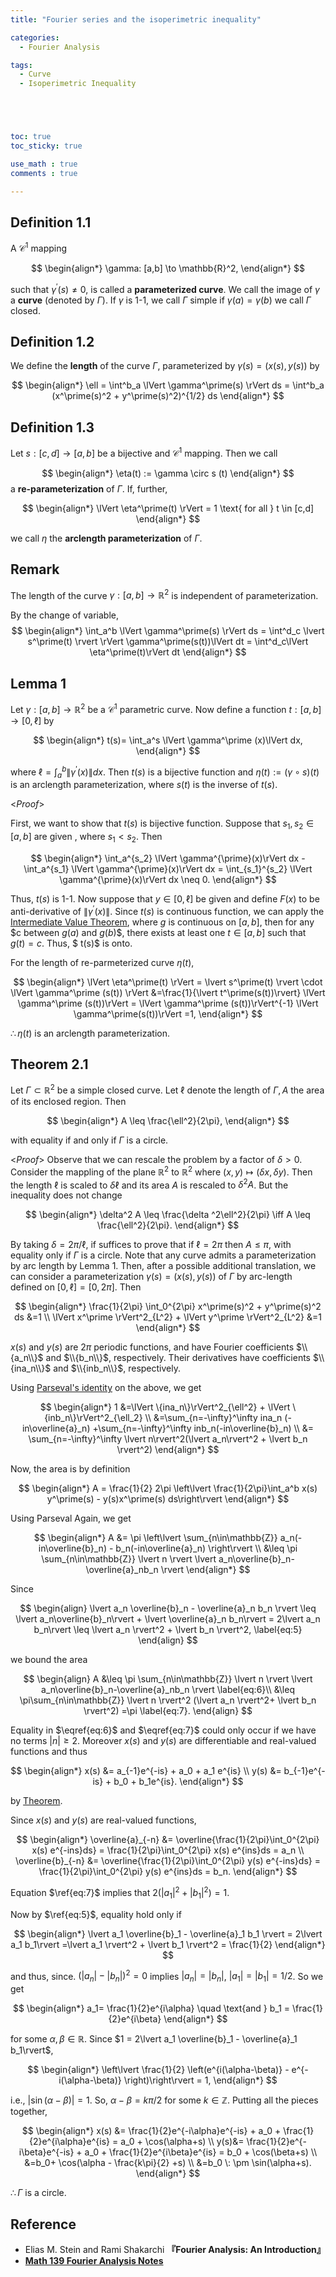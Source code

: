 ```yaml
---
title: "Fourier series and the isoperimetric inequality"

categories:
  - Fourier Analysis

tags:
  - Curve
  - Isoperimetric Inequality





toc: true
toc_sticky: true

use_math : true
comments : true

---
```


## Definition 1.1
A $\mathscr{C}^1$ mapping 

$$
\begin{align*}
\gamma: [a,b] \to \mathbb{R}^2,
\end{align*}
$$

such that $\gamma^\prime(s)\neq 0$, is called a **parameterized curve**. We call the image of $\gamma$ a **curve** (denoted by $\Gamma$). If $\gamma$ is 1-1, we call $\Gamma$ simple if $\gamma(a) = \gamma(b)$ we call $\Gamma$ closed.



## Definition 1.2 
We define the **length** of the curve $\Gamma$, parameterized by $\gamma(s)= (x(s), y(s))$ by

$$
\begin{align*}
\ell = \int^b_a \lVert \gamma^\prime(s) \rVert ds = \int^b_a (x^\prime(s)^2 + y^\prime(s)^2)^{1/2} ds
\end{align*}
$$



## Definition 1.3
Let $s: [c,d] \to [a,b]$ be a bijective and $\mathscr{C}^1$ mapping. Then we call 


$$
\begin{align*}
\eta(t) := \gamma \circ s (t)
\end{align*}
$$
a **re-parameterization** of $\Gamma$. If, further, 

$$
\begin{align*}
\lVert \eta^\prime(t) \rVert = 1 \text{ for all } t \in [c,d]
\end{align*}
$$

we call $\eta$ the **arclength parameterization** of $\Gamma$.


## Remark
The length of the curve $\gamma: [a,b]\to \mathbb{R}^2$ is independent of parameterization.

By the change of variable, 
$$
\begin{align*}
\int_a^b \lVert \gamma^\prime(s) \rVert ds = \int^d_c \lvert s^\prime(t) \rvert \rVert  \gamma^\prime(s(t))\lVert  dt =
\int^d_c\lVert \eta^\prime(t)\rVert dt
\end{align*}
$$


## Lemma 1
Let $\gamma: [a,b] \to \mathbb{R}^2$ be a $\mathscr{C}^1$ parametric curve. Now define a function $t: [a,b] \to [0,\ell]$ by 

$$
\begin{align*}
t(s)= \int_a^s \lVert \gamma^\prime (x)\lVert dx,
\end{align*}
$$

where $\ell = \int_a^b \lVert \gamma^\prime (x)\lVert dx$. Then $t(s)$ is a bijective function and $\eta(t) := (\gamma \circ s) (t)$ is an arclength parameterization, where $s(t)$ is the inverse of $t(s)$.

<*Proof*>

First, we want to show that $t(s)$ is bijective function. Suppose that $s_1, s_2 \in [a,b]$ are given , where $s_1 < s_2$. Then

$$
\begin{align*}
\int_a^{s_2} \lVert \gamma^{\prime}(x)\rVert dx - \int_a^{s_1} \lVert \gamma^{\prime}(x)\rVert dx = \int_{s_1}^{s_2} \lVert \gamma^{\prime}(x)\rVert dx \neq 0.
\end{align*}
$$ 

Thus, $t(s)$ is 1-1.  Now suppose that $y\in [0,\ell]$ be given and define $F(x)$ to be anti-derivative of $\lVert \gamma^{\prime}(x)\rVert$. Since $t(s)$ is continuous function, we can apply the [Intermediate Value Theorem](https://seanie12.github.io/blog/analysis/continous-function-2/#theorem-4211-intermediate-value-theorem), where $g$ is continuous on $[a,b]$, then for any $c between $g(a)$ and $g(b)$$, there exists at least one $t \in [a,b]$ such that $g(t)=c$.  Thus, $ t(s)$ is onto. 

For the length of re-parmeterized curve $\eta(t)$,

$$
\begin{align*}
\lVert \eta^\prime(t) \rVert = \lvert s^\prime(t) \rvert \cdot \lVert \gamma^\prime (s(t)) \rVert &=\frac{1}{\lvert t^\prime(s(t))\rvert} \lVert \gamma^\prime (s(t))\rVert = \lVert \gamma^\prime (s(t))\rVert^{-1} \lVert \gamma^\prime(s(t))\rVert =1,
\end{align*}
$$

$\therefore \eta(t)$ is an arclength parameterization.

$$\tag*{$\square$}$$

## Theorem 2.1
Let $\Gamma \subset \mathbb{R}^2$ be a simple closed curve. Let $\ell$ denote the length of $\Gamma, A$ the area of its enclosed region. Then


$$
\begin{align*}
A \leq \frac{\ell^2}{2\pi},
\end{align*}
$$

with equality if and only if $\Gamma$ is a circle. 

<*Proof*>
Observe that we can rescale the problem by a factor of $\delta>0$. Consider the mappling of the plane $\mathbb{R}^2$ to $\mathbb{R}^2$ where $(x,y)\mapsto (\delta x, \delta y).$ Then the length $\ell$ is scaled to $\delta \ell$ and its area $A$ is rescaled to $\delta^2 A$. But the inequality does not change

$$
\begin{align*}
\delta^2 A \leq \frac{\delta ^2\ell^2}{2\pi} \iff A \leq \frac{\ell^2}{2\pi}.
\end{align*}
$$

By taking $\delta = 2\pi / \ell$, if suffices to prove that if $\ell=2\pi$ then $A \leq \pi$, with equality only if $\Gamma$ is a circle. Note that any curve admits a parameterization by arc	length by Lemma 1. Then, after a possible additional translation,  we can consider a parameterization $\gamma(s)=(x(s), y(s))$ of $\Gamma$ by arc-length defined on $[0,\ell]=[0,2\pi]$. Then 

$$
\begin{align*}
\frac{1}{2\pi} \int_0^{2\pi} x^\prime(s)^2 + y^\prime(s)^2 ds &=1 \\
\lVert x^\prime \rVert^2_{L^2}  + \lVert y^\prime \rVert^2_{L^2} &=1
\end{align*}
$$

$x(s)$ and $y(s)$ are $2\pi$ periodic  functions, and have Fourier coefficients $\\{a_n\\}$ and $\\{b_n\\}$, respectively. Their derivatives have coefficients $\\{ina_n\\}$ and $\\{inb_n\\}$, respectively. 

Using [Parseval's identity](https://seanie12.github.io/blog/fourier%20analysis/L2-recovery/#corollary-12-parsevals-identity) on the above, we get 

$$
\begin{align*}
1 &=\lVert \{ina_n\}\rVert^2_{\ell^2} + \lVert \{inb_n\}\rVert^2_{\ell_2} \\
&=\sum_{n=-\infty}^\infty  ina_n (-in\overline{a}_n) +\sum_{n=-\infty}^\infty inb_n(-in\overline{b}_n) \\ &= \sum_{n=-\infty}^\infty \lvert n\rvert^2(\lvert a_n\rvert^2 + \lvert b_n \rvert^2) 
\end{align*}
$$ 


Now, the area is by definition

$$
\begin{align*}
A = \frac{1}{2} 2\pi \left\lvert \frac{1}{2\pi}\int_a^b x(s) y^\prime(s) - y(s)x^\prime(s) ds\right\rvert
\end{align*}
$$

Using Parseval Again,  we get

$$
\begin{align*}
A &= \pi \left\lvert \sum_{n\in\mathbb{Z}} a_n(-in\overline{b}_n) - b_n(-in\overline{a}_n) \right\rvert \\
&\leq \pi \sum_{n\in\mathbb{Z}} \lvert n \rvert \lvert a_n\overline{b}_n-\overline{a}_nb_n \rvert 
\end{align*}
$$

Since 

$$
\begin{align}
\lvert a_n \overline{b}_n - \overline{a}_n b_n \rvert  \leq \lvert a_n\overline{b}_n\rvert + \lvert \overline{a}_n b_n\rvert = 2\lvert a_n b_n\rvert \leq \lvert a_n \rvert^2 + \lvert b_n \rvert^2,
\label{eq:5}
\end{align}
$$

we bound the area 

$$
\begin{align}
A &\leq \pi \sum_{n\in\mathbb{Z}} \lvert n \rvert \lvert a_n\overline{b}_n-\overline{a}_nb_n \rvert  \label{eq:6}\\
&\leq \pi\sum_{n\in\mathbb{Z}} \lvert n \rvert^2 (\lvert a_n \rvert^2+ \lvert b_n \rvert^2) =\pi \label{eq:7}.
\end{align}
$$

Equality in $\eqref{eq:6}$ and $\eqref{eq:7}$ could only occur if we have no terms $\lvert n \rvert\geq 2$. Moreover $x(s)$ and $y(s)$ are differentiable and real-valued functions and thus 




$$
\begin{align*}
x(s) &= a_{-1}e^{-is} + a_0 + a_1 e^{is} \\
y(s) &= b_{-1}e^{-is} + b_0 + b_1e^{is}.
\end{align*}
$$

by [Theorem](https://seanie12.github.io/blog/fourier%20analysis/L2-recovery/#theorem-21).

Since $x(s)$ and $y(s)$ are real-valued functions, 

$$
\begin{align*}
\overline{a}_{-n} &= \overline{\frac{1}{2\pi}\int_0^{2\pi} x(s) e^{-ins}ds} 
= \frac{1}{2\pi}\int_0^{2\pi} x(s) e^{ins}ds = a_n \\
\overline{b}_{-n} &= \overline{\frac{1}{2\pi}\int_0^{2\pi} y(s) e^{-ins}ds} 
= \frac{1}{2\pi}\int_0^{2\pi} y(s) e^{ins}ds = b_n.
\end{align*}
$$

Equation $\ref{eq:7}$ implies that $2(\lvert a_1 \rvert^2 + \lvert b_1 \rvert^2)=1$.

Now by $\ref{eq:5}$, equality hold only if 

$$
\begin{align*}
\lvert a_1 \overline{b}_1 - \overline{a}_1 b_1 \rvert =  2\lvert a_1 b_1\rvert =\lvert a_1 \rvert^2 + \lvert b_1 \rvert^2 = \frac{1}{2}
\end{align*}
$$

and thus, since. $(\lvert a_n \rvert - \lvert b_n \rvert)^2=0$ implies $\lvert a_n \rvert = \lvert b_n \rvert$, $\lvert a_1 \rvert = \lvert b_1 \rvert = 1/2$. So we get

$$
\begin{align*}
a_1= \frac{1}{2}e^{i\alpha} \quad \text{and } b_1 = \frac{1}{2}e^{i\beta}
\end{align*}
$$ 

for some $\alpha, \beta \in \mathbb{R}$. Since $1 = 2\lvert a_1 \overline{b}_1 - \overline{a}_1 b_1\rvert$, 

$$
\begin{align*}
\left\lvert \frac{1}{2} \left(e^{i(\alpha-\beta)} - e^{-i(\alpha-\beta)} \right)\right\rvert = 1,
\end{align*}
$$

i.e., $\lvert \sin(\alpha-\beta)\rvert=1$. So, $\alpha-\beta = k\pi/2$ for some $k\in\mathbb{Z}$. Putting all the pieces together, 

$$
\begin{align*}
x(s) &= \frac{1}{2}e^{-i\alpha}e^{-is} + a_0 + \frac{1}{2}e^{i\alpha}e^{is} = a_0 + \cos(\alpha+s) \\
y(s)&= \frac{1}{2}e^{-i\beta}e^{-is} + a_0 + \frac{1}{2}e^{i\beta}e^{is} = b_0 + \cos(\beta+s)  \\
&=b_0+ \cos(\alpha - \frac{k\pi}{2} +s) \\
&=b_0 \: \pm \sin(\alpha+s).
\end{align*}
$$

$\therefore \Gamma$ is a circle.

$$\tag*{$\square$}$$

## Reference
- Elias M. Stein and  Rami Shakarchi **『**Fourier Analysis: An Introduction**』**
- **[Math 139 Fourier Analysis Notes](https://drive.google.com/file/d/1f1pp1QkF0BqqLELBrKyk69X0ofd3SjdR/view?usp=sharing)**
